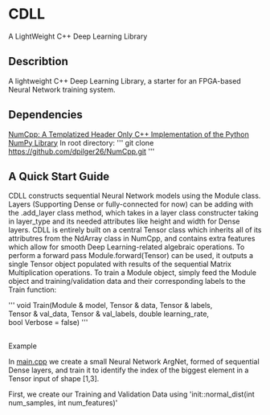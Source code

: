 # CDLL

A LightWeight C++ Deep Learning Library
## Describtion

A lightweight C++ Deep Learning Library, a starter for an FPGA-based Neural Network training system.

## Dependencies

[NumCpp: A Templatized Header Only C++ Implementation of the Python NumPy Library](https://github.com/dpilger26/NumCpp)
In root directory:
'''
git clone https://github.com/dpilger26/NumCpp.git
'''
## A Quick Start Guide

CDLL constructs sequential Neural Network models using the Module class. Layers (Supporting Dense or fully-connected for now) can be adding with the
.add_layer class method, which takes in a layer class constructer taking in layer_type and its needed attributes like height and width for Dense layers.
CDLL is entirely built on a central Tensor<dtype> class which inherits all of its attributres from the NdArray<dtype> class in NumCpp, and contains extra features which allow for smooth Deep Learning-related algebraic operations. To perform a forward pass Module.forward(Tensor<dtype>) can be used, it outputs a single Tensor<dtype> object populated with results of the sequential Matrix Multiplication operations. To train a Module object, simply feed the Module object and training/validation data and their corresponding labels to the Train function:

'''
void Train(Module & model, Tensor<double> & data, Tensor<double> & labels,\
 Tensor<double> & val_data, Tensor<double> & val_labels, double learning_rate,\
                                             bool Verbose = false)
'''

##
Example
 
In [main.cpp](https://github.com/EddCBen/CDLL/blob/main/main.cpp) we create a small Neural Network ArgNet, formed of sequential Dense layers, and train it 
to identify the index of the biggest element in a Tensor<double> input of shape [1,3].

First, we create our Training and Validation Data using 'init::normal_dist(int num_samples, int num_features)'
